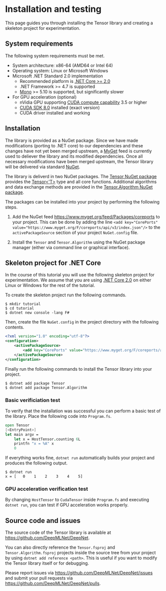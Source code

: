 # Installation and testing

This page guides you through installing the Tensor library and creating a skeleton project for experimentation.

## System requirements

The following system requirements must be met.

* System architecture: x86-64 (AMD64 or Intel 64)
* Operating system: Linux or Microsoft Windows
* Microsoft .NET Standard 2.0 implementation
  * Recommended platform is [.NET Core >= 2.0](https://www.microsoft.com/net/learn/get-started)
  * .NET Framework >= 4.7 is supported
  * [Mono](https://www.mono-project.com/download/stable/) >= 5.10 is supported, but significantly slower
* For GPU acceleration (optional)
  * nVidia GPU supporting [CUDA compute capability](https://developer.nvidia.com/cuda-gpus) 3.5 or higher
  * [CUDA SDK 8.0](https://developer.nvidia.com/cuda-80-ga2-download-archive) installed (exact version)
  * CUDA driver installed and working

## Installation

The library is provided as a NuGet package.
Since we have made modifications (porting to .NET core) to our dependencies and these changes have not yet been merged upstream, a [MyGet](https://myget.org/) feed is currently used to deliever the library and its modified dependencies.
Once all necessary modifications have been merged upstream, the Tensor library will be delivered via standard [NuGet](https://nuget.org).

The library is deliverd in two NuGet packages.
The [Tensor NuGet package](https://www.myget.org/feed/coreports/package/nuget/Tensor) provides the [Tensor<'T>](xref:Tensor.Tensor`1) type and all core functions.
Additional algorithms and data exchange methods are provided in the [Tensor.Algorithm NuGet package](https://www.myget.org/feed/coreports/package/nuget/Tensor.Algorithm).

The packages can be installed into your project by performing the following steps.

1. Add the NuGet feed <https://www.myget.org/feed/Packages/coreports> to your project. 
This can be done by adding the line ```<add key="CorePorts" value="https://www.myget.org/F/coreports/api/v3/index.json"/>``` to the `activePackageSource` section of your project `NuGet.config` file.

1. Install the `Tensor` and `Tensor.Algorithm` using the NuGet package manager (either via command line or graphical interface).

## Skeleton project for .NET Core

In the course of this tutorial you will use the following skeleton project for experimentation.
We assume that you are using [.NET Core 2.0](https://www.microsoft.com/net/learn/get-started) on either Linux or Windows for the rest of the tutorial.

To create the skeleton project run the following commands.
```
$ mkdir tutorial
$ cd tutorial
$ dotnet new console -lang F#
```
Then, create the file `NuGet.config` in the project directory with the following contents.
```xml
<?xml version="1.0" encoding="utf-8"?>
<configuration>
    <activePackageSource>
        <add key="CorePorts" value="https://www.myget.org/F/coreports/api/v3/index.json" />
    </activePackageSource>
</configuration>
```
Finally run the following commands to install the Tensor library into your project.
```
$ dotnet add package Tensor
$ dotnet add package Tensor.Algorithm
```

### Basic verificiation test

To verify that the installation was successful you can perform a basic test of the library.
Place the following code into `Program.fs`.
```fsharp
open Tensor
[<EntryPoint>]
let main argv =
    let x = HostTensor.counting 6L
    printfn "x = %A" x
    0
```
If everything works fine, `dotnet run` automatically builds your project and produces the following output.
```
$ dotnet run
x = [   0    1    2    3    4    5]
```

### GPU acceleration verification test

By changing `HostTensor` to `CudaTensor` inside `Program.fs` and executing `dotnet run`, you can test if GPU acceleration works properly.

## Source code and issues

The source code of the Tensor library is available at <https://github.com/DeepMLNet/DeepNet>.

You can also directly reference the `Tensor.fsproj` and `Tensor.Algorithm.fsproj` projects inside the source tree from your project by using `dotnet add reference <path>`.
This is useful if you want to modify the Tensor library itself or for debugging.

Please report issues via <https://github.com/DeepMLNet/DeepNet/issues> and submit your pull requests via <https://github.com/DeepMLNet/DeepNet/pulls>.

